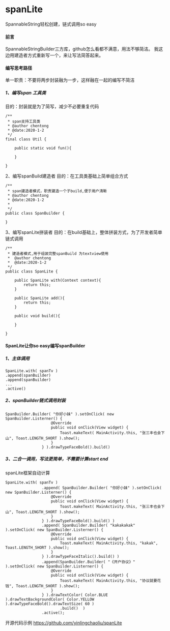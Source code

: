 # spanLite
SpannableString轻松创建，链式调用so easy

#### 前言
SpannableStringBuilder三方库，github怎么看都不满意，用法不够简洁。
我这边用建造者方式重新写一个，来让写法简答起来。

#### 编写思考路径
单一职责：不要将两步封装融为一步，这样融在一起的编写不简洁

##### 1、编写span 工具类
目的：封装就是为了简写，减少不必要重复代码

```
/**
 * span支持工具类
 * @author chentong
 * @date:2020-1-2
 */
final class Util {

    public static void fun(){

    }

}
```

2、编写spanBuild建造者
目的：在工具类基础上简单组合方式

```
/**
 * span建造者模式，职责建造一个子build,便于用户清晰
 * @author chentong
 * @date:2020-1-2
 *
 */
public class SpanBuilder {

}
```

3、编写spanLite拼装者
目的：在build基础上，整体拼装方式，为了开发者简单链式调用
```
/**
 * 建造者模式,用于组装完整spanBuild 为textview使用
 *  @author chentong
 *  @date:2020-1-2
 */
public class SpanLite {

    public SpanLite with(Context context){
        return this;
    }

    public SpanLite add(){
        return this;
    }

    public void build(){

    }

}
```
#### SpanLite让你so easy编写spanBuilder

##### 1、主体调用
```
SpanLite.with( spanTv )
.append(spanBuilder)
.append(spanBuilder)
...
.active()
```
##### 2、spanBuilder链式调用封装
```
SpanBuilder.Builder( "你好小妹" ).setOnClick( new SpanBuilder.Listerner() {
                    @Override
                    public void onClick(View widget) {
                        Toast.makeText( MainActivity.this, "张三丰也会下山", Toast.LENGTH_SHORT ).show();
                    }
                } ).drawTypeFaceBold().build()
```
##### 3、二合一调用，写法更简单，不需要计算start end
spanLite框架自动计算

```
SpanLite.with( spanTv )
                .append( SpanBuilder.Builder( "你好小妹" ).setOnClick( new SpanBuilder.Listerner() {
                    @Override
                    public void onClick(View widget) {
                        Toast.makeText( MainActivity.this, "张三丰也会下山", Toast.LENGTH_SHORT ).show();
                    }
                } ).drawTypeFaceBold().build() )
                .append( SpanBuilder.Builder( "kakakakak" ).setOnClick( new SpanBuilder.Listerner() {
                    @Override
                    public void onClick(View widget) {
                        Toast.makeText( MainActivity.this, "kakak", Toast.LENGTH_SHORT ).show();
                    }
                } ).drawTypeFaceItalic().build() )
                .append(SpanBuilder.Builder( "《开户协议》" ).setOnClick( new SpanBuilder.Listerner() {
                    @Override
                    public void onClick(View widget) {
                        Toast.makeText( MainActivity.this, "协议就要花钱", Toast.LENGTH_SHORT ).show();
                    }
                } ).drawTextColor( Color.BLUE ).drawTextBackgroundColor( Color.YELLOW ).drawTypeFaceBold().drawTextSize( 60 )
                        .build()  )
                .active();

```

开源代码示例
https://github.com/yinlingchaoliu/spanLite

